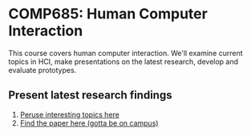 COMP685: Human Computer Interaction
===================================

This course covers human computer interaction. We'll examine current topics in HCI, make presentations on the latest research, develop and evaluate prototypes.

Present latest research findings
--------------------------------

1. [Peruse interesting topics here](http://chi2013.acm.org/program/by-day/)
2. [Find the paper here (gotta be on campus)](http://dl.acm.org/)